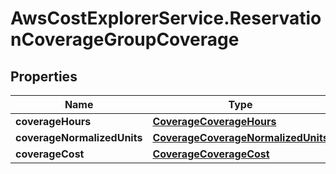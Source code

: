# AwsCostExplorerService.ReservationCoverageGroupCoverage

## Properties

Name | Type | Description | Notes
------------ | ------------- | ------------- | -------------
**coverageHours** | [**CoverageCoverageHours**](CoverageCoverageHours.md) |  | [optional] 
**coverageNormalizedUnits** | [**CoverageCoverageNormalizedUnits**](CoverageCoverageNormalizedUnits.md) |  | [optional] 
**coverageCost** | [**CoverageCoverageCost**](CoverageCoverageCost.md) |  | [optional] 


